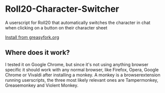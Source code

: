 # Roll20-Character-Switcher
A userscript for Roll20 that automatically switches the character in chat when clicking on a button on their character sheet

[Install from greasyfork.org](https://greasyfork.org/en/scripts/27024-roll20-character-switcher)

## Where does it work?

I tested it on Google Chrome, but since it's not using anything browser specific it should work with any normal browser, like Firefox, Opera, Google Chrome or Vivaldi after installing a monkey.
A monkey is a browserextension running userscripts, the three most likely relevant ones are Tampermonkey, Greasemonkey and Violent Monkey.

